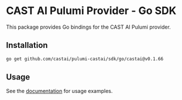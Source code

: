 # CAST AI Pulumi Provider - Go SDK

This package provides Go bindings for the CAST AI Pulumi provider.

## Installation

```bash
go get github.com/castai/pulumi-castai/sdk/go/castai@v0.1.66
```

## Usage

See the [documentation](https://www.pulumi.com/registry/packages/castai/) for usage examples.
